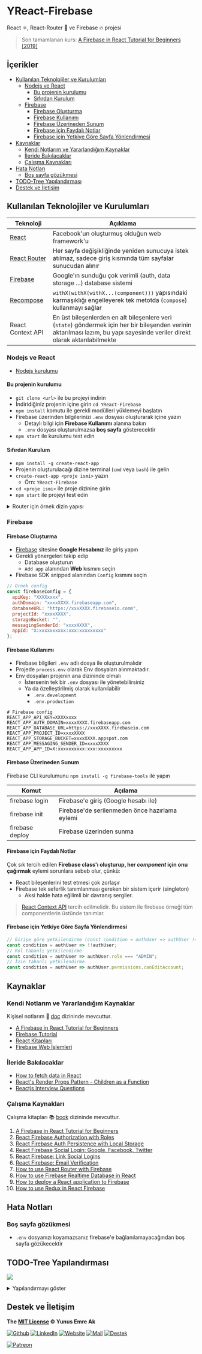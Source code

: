 # YReact-Firebase <!-- omit in toc -->

React ⚛️, React-Router 🔗 ve Firebase 🔥 projesi

> Son tamamlanan kurs: [A Firebase in React Tutorial for Beginners [2019]](https://www.robinwieruch.de/complete-firebase-authentication-react-tutorial/)

## İçerikler <!-- omit in toc -->

- [Kullanılan Teknolojiler ve Kurulumları](#Kullan%C4%B1lan-Teknolojiler-ve-Kurulumlar%C4%B1)
  - [Nodejs ve React](#Nodejs-ve-React)
    - [Bu projenin kurulumu](#Bu-projenin-kurulumu)
    - [Sıfırdan Kurulum](#S%C4%B1f%C4%B1rdan-Kurulum)
  - [Firebase](#Firebase)
    - [Firebase Oluşturma](#Firebase-Olu%C5%9Fturma)
    - [Firebase Kullanımı](#Firebase-Kullan%C4%B1m%C4%B1)
    - [Firebase Üzerineden Sunum](#Firebase-%C3%9Czerineden-Sunum)
    - [Firebase için Faydalı Notlar](#Firebase-i%C3%A7in-Faydal%C4%B1-Notlar)
    - [Firebase için Yetkiye Göre Sayfa Yönlendirmesi](#Firebase-i%C3%A7in-Yetkiye-G%C3%B6re-Sayfa-Y%C3%B6nlendirmesi)
- [Kaynaklar](#Kaynaklar)
  - [Kendi Notlarım ve Yararlandığım Kaynaklar](#Kendi-Notlar%C4%B1m-ve-Yararland%C4%B1%C4%9F%C4%B1m-Kaynaklar)
  - [İleride Bakılacaklar](#%C4%B0leride-Bak%C4%B1lacaklar)
  - [Çalışma Kaynakları](#%C3%87al%C4%B1%C5%9Fma-Kaynaklar%C4%B1)
- [Hata Notları](#Hata-Notlar%C4%B1)
  - [Boş sayfa gözükmesi](#Bo%C5%9F-sayfa-g%C3%B6z%C3%BCkmesi)
- [TODO-Tree Yapılandırması](#TODO-Tree-Yap%C4%B1land%C4%B1rmas%C4%B1)
- [Destek ve İletişim](#Destek-ve-%C4%B0leti%C5%9Fim)

## Kullanılan Teknolojiler ve Kurulumları

| Teknoloji                                                     | Açıklama                                                                                                                                                                     |
| ------------------------------------------------------------- | ---------------------------------------------------------------------------------------------------------------------------------------------------------------------------- |
| [React](https://reactjs.org/)                                 | Facebook'un oluşturmuş olduğun web framework'u                                                                                                                               |
| [React Router](https://github.com/ReactTraining/react-router) | Her sayfa değişikliğinde yeniden sunucuya istek atılmaz, sadece giriş kısmında tüm sayfalar sunucudan alınır                                                                 |
| [Firebase](https://firebase.google.com/)                      | Google'ın sunduğu çok verimli (auth, data storage ...) database sistemi                                                                                                      |
| [Recompose](https://github.com/acdlite/recompose)             | `withX(withX(withX...(component)))` yapısındaki karmaşıklığı engelleyerek tek metotda (`compose`) kullanmayı sağlar                                                          |
| React Context API                                             | En üst bileşenlerden en alt bileşenlere veri (`state`) göndermek için her bir bileşenden verinin aktarılması lazım, bu yapı sayesinde veriler direkt olarak aktarılabilmekte |

### Nodejs ve React

- [Nodejs kurulumu](https://nodejs.org/en/download/)

#### Bu projenin kurulumu

- `git clone <url>` ile bu projeyi indirin
- İndiridiğiniz projenin içine girin `cd YReact-Firebase`
- `npm install` komutu ile gerekli modülleri yüklemeyi başlatın
- Firebase üzerinden bilgilerinizi `.env` dosyası oluşturarak içine yazın
  - Detaylı bilgi için **Firebase Kullanımı** alanına bakın
  - `.env` dosyası oluşturulmazsa **boş sayfa** gösterecektir
- `npm start` ile kurulumu test edin

#### Sıfırdan Kurulum

- `npm install -g create-react-app`
- Projenin oluşturulacağı dizine terminal (`cmd` veya `bash`) ile gelin
- `create-react-app <proje ismi>` yazın
  - Örn: `YReact-Firebase`
- `cd <proje ismi>` ile proje dizinine girin
- `npm start` ile projeyi test edin

<details>
<summary>Router için örnek dizin yapısı</summary>

```sh
cd src
rm App.js App.test.js App.css logo.svg

mkdir components
cd components
mkdir Account Admin App Home Landing SignIn SignOut SignUp
mkdir Navigation PasswordChange PasswordForget
mkdir Session Firebase

cd App
touch index.js
cd ..

mkdir constants
cd constants
touch routes.js roles.js
cd ..
```

</details>

### Firebase

#### Firebase Oluşturma

- [Firebase](https://firebase.google.com/) sitesine **Google Hesabınız** ile giriş yapın
- Gerekli yönergeleri takip edip
  - Database oluşturun
  - `Add app` alanından **Web** kısmını seçin
- Firebase SDK snipped alanından `Config` kısmını seçin

```js
// Örnek config
const firebaseConfig = {
  apiKey: "XXXXxxxx",
  authDomain: "xxxxXXXX.firebaseapp.com",
  databaseURL: "https://xxxXXXX.firebaseio.comm",
  projectId: "xxxxXXXX",
  storageBucket: "",
  messagingSenderId: "xxxxXXXX",
  appId: "X:xxxxxxxxxx:xxx:xxxxxxxxx"
};
```

#### Firebase Kullanımı

- Firebase bilgileri `.env` adlı dosya ile oluşturulmalıdır
- Projede `process.env` olarak Env dosyaları alınmaktadır.
- Env dosyaları projenin ana dizininde olmalı
  - İstersenin tek bir `.env` dosyası ile yönetebilirsiniz
  - Ya da özelleştirilmiş olarak kullanılabilir
    - `.env.development`
    - `.env.production`

```env
# Firebase config
REACT_APP_API_KEY=XXXXxxxx
REACT_APP_AUTH_DOMAIN=xxxxXXXX.firebaseapp.com
REACT_APP_DATABASE_URL=https://xxxXXXX.firebaseio.com
REACT_APP_PROJECT_ID=xxxxXXXX
REACT_APP_STORAGE_BUCKET=xxxxXXXX.appspot.com
REACT_APP_MESSAGING_SENDER_ID=xxxxXXXX
REACT_APP_APP_ID=X:xxxxxxxxxx:xxx:xxxxxxxxx
```

#### Firebase Üzerineden Sunum

Firebase CLI kurulumunu `npm install -g firebase-tools` ile yapın

| Komut           | Açılama                                        |
| --------------- | ---------------------------------------------- |
| firebase login  | Firebase'e giriş (Google hesabı ile)           |
| firebase init   | Firebase'de serilenmeden önce hazırlama eylemi |
| firebase deploy | Firebase üzerinden sunma                       |

#### Firebase için Faydalı Notlar

Çok sık tercih edilen **Firebase class'ı oluşturup, her _component_ için onu çağırmak** eylemi sorunlara sebeb olur, çünkü:

- React bileşenlerini test etmesi çok zorlaşır
- Firebase tek seferlik tanımlanması gereken bir sistem içerir (singleton)
  - Aksi halde hata eğilimli bir davranış sergiler.

> [React Context API](https://www.robinwieruch.de/react-context-api/) tercih edilmelidir. Bu sistem ile firebase örneği tüm componentlerin üstünde tanımlar.

#### Firebase için Yetkiye Göre Sayfa Yönlendirmesi

```jsx
// Girişe göre yetkilendirme (const condition = authUser => authUser != null;)
const condition = authUser => !!authUser;
// Rol tabanlı yetkilendirme
const condition = authUser => authUser.role === "ADMIN";
// İzin tabanlı yetkilendirme
const condition = authUser => authUser.permissions.canEditAccount;
```

## Kaynaklar

### Kendi Notlarım ve Yararlandığım Kaynaklar

Kişisel notlarım 📔 [doc](./doc) dizininde mevcuttur.

- [A Firebase in React Tutorial for Beginners](https://www.robinwieruch.de/complete-firebase-authentication-react-tutorial/)
- [Firebase Tutorial](https://www.robinwieruch.de/firebase-tutorial/)
- [React Kitapları](https://drive.google.com/open?id=1JFHiLsMys29fGLcYMweU33hExWtyG2zV)
- [Firebase Web İşlemleri](https://firebase.google.com/docs/auth/web/start)

### İleride Bakılacaklar

- [How to fetch data in React](https://www.robinwieruch.de/react-fetching-data/)
- [React's Render Props Pattern - Children as a Function](https://www.robinwieruch.de/react-render-props-pattern/)
- [Reactjs Interview Questions](https://github.com/sudheerj/reactjs-interview-questions)

### Çalışma Kaynakları

Çalışma kitapları 📚 [book](./book) dizininde mevcuttur.

1. [A Firebase in React Tutorial for Beginners](https://www.robinwieruch.de/complete-firebase-authentication-react-tutorial)
2. [React Firebase Authorization with Roles](https://www.robinwieruch.de/react-firebase-authorization-roles-permissions)
3. [React Firebase Auth Persistence with Local Storage](https://www.robinwieruch.de/react-firebase-auth-persistence)
4. [React Firebase Social Login: Google, Facebook, Twitter](https://www.robinwieruch.de/react-firebase-social-login)
5. [React Firebase: Link Social Logins](https://www.robinwieruch.de/react-firebase-link-social-logins)
6. [React Firebase: Email Verification](https://www.robinwieruch.de/react-firebase-email-verification)
7. [How to use React Router with Firebase](https://www.robinwieruch.de/react-firebase-router)
8. [How to use Firebase Realtime Database in React](https://www.robinwieruch.de/react-firebase-realtime-database)
9. [How to deploy a React application to Firebase](https://www.robinwieruch.de/firebase-deploy-react-js)
10. [How to use Redux in React Firebase](https://www.robinwieruch.de/react-firebase-redux-tutorial/)

## Hata Notları

### Boş sayfa gözükmesi

- `.env` dosyanızı koyamazsanız firebase'e bağlanılamayacağından boş sayfa gözükecektir

## TODO-Tree Yapılandırması

![](res/todo_tree.png)

<details>
<summary>Yapılandırmayı göster</summary>

```json
{
  "todo-tree.tags": ["TODO:", "BUG:", "DEV:", "RES:", "OLD:", "WARN:", "TIP:"],
  "todo-tree.labelFormat": "${after}", // (${line})
  "todo-tree.tagsOnly": true,
  "todo-tree.defaultHighlight": {
    "icon": "tasklist",
    "type": "text",
    "background": "#6FA5FF",
    "opacity": 17,
    "iconColour": "#6FA5FF"
  },
  "todo-tree.customHighlight": {
    "TIP:": {
      "icon": "book",
      "type": "text",
      "foreground": "#f5f2a9",
      "background": "#f5f2a9",
      "opacity": 7,
      "iconColour": "#f5f2a9"
    },
    "TODO:": {
      "icon": "checklist",
      "type": "text",
      "fontStyle": "normal",
      "foreground": "#6FA5FF",
      "background": "#6FA5FF",
      "opacity": 7,
      "iconColour": "#6FA5FF"
    },
    "BUG:": {
      "icon": "bug",
      "type": "text",
      "foreground": "#FF2C2C",
      "background": "#FF2C2C",
      "opacity": 7,
      "iconColour": "#FF2C2C"
    },
    "DEV:": {
      "icon": "telescope",
      "type": "text",
      "foreground": "#72CB6A",
      "background": "#72CB6A",
      "opacity": 7,
      "iconColour": "#72CB6A"
    },
    "RES:": {
      "icon": "beaker",
      "type": "text",
      "foreground": "#9CF7FF",
      "background": "#9CF7FF",
      "opacity": 7,
      "iconColour": "#9CF7FF"
    },
    "WARN:": {
      "icon": "megaphone",
      "type": "text",
      "foreground": "#CFCC35",
      "background": "#CFCC35",
      "opacity": 7,
      "iconColour": "#CFCC35"
    },
    "OLD:": {
      "icon": "trashcan",
      "type": "text",
      "foreground": "#959595",
      "background": "#959595",
      "opacity": 7,
      "iconColour": "#959595"
    }
  }
}
```

</details>

## Destek ve İletişim

**The [MIT License](https://choosealicense.com/licenses/mit/) &copy; Yunus Emre Ak**

[![Github](https://drive.google.com/uc?id=1PzkuWOoBNMg0uOMmqwHtVoYt0WCqi-O5)][github]
[![LinkedIn](https://drive.google.com/uc?id=1hvdil0ZHVEzekQ4AYELdnPOqzunKpnzJ)][linkedin]
[![Website](https://drive.google.com/uc?id=1wR8Ph0FBs36ZJl0Ud-HkS0LZ9b66JBqJ)][website]
[![Mail](https://drive.google.com/uc?id=142rP0hbrnY8T9kj_84_r7WxPG1hzWEcN)][mail]
[![Destek](https://drive.google.com/uc?id=1zyU7JWlw4sJTOx46gJlHOfYBwGIkvMQs)][bağış anlık]

[![Patreon](https://drive.google.com/uc?id=11YmCRmySX7v7QDFS62ST2JZuE70RFjDG)][bağış aylık]

<!-- İletişim -->

[mail]: mailto::yedhrab@gmail.com?subject=YBilgiler%20%7C%20Github
[github]: https://github.com/yedhrab
[website]: https://yemreak.com
[linkedin]: https://www.linkedin.com/in/yemreak/
[bağış anlık]: https://gogetfunding.com/yemreak/
[bağış aylık]: https://www.patreon.com/yemreak/

<!-- İletişim Sonu -->
